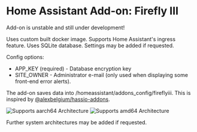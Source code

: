# Home Assistant Add-on: Firefly III

Add-on is unstable and still under development!

Uses custom built docker image. Supports Home Assistant's ingress feature. Uses SQLite database. Settings may be added if requested.

Config options:
- APP_KEY (required) - Database encryption key
- SITE_OWNER - Administrator e-mail (only used when displaying some front-end error alerts).

The add-on saves data into /homeassistant/addons_config/fireflyiii. This is inspired by [@alexbelgium/hassio-addons](https://github.com/alexbelgium/hassio-addons).

![Supports aarch64 Architecture][aarch64-shield]
![Supports amd64 Architecture][amd64-shield]
<!---![Supports armhf Architecture][armhf-shield]
![Supports armv7 Architecture][armv7-shield]
![Supports i386 Architecture][i386-shield]-->

[aarch64-shield]: https://img.shields.io/badge/aarch64-yes-green.svg
[amd64-shield]: https://img.shields.io/badge/amd64-yes-green.svg
<!---[armhf-shield]: https://img.shields.io/badge/armhf-yes-green.svg
[armv7-shield]: https://img.shields.io/badge/armv7-yes-green.svg
[i386-shield]: https://img.shields.io/badge/i386-yes-green.svg-->

Further system architectures may be added if requested.

